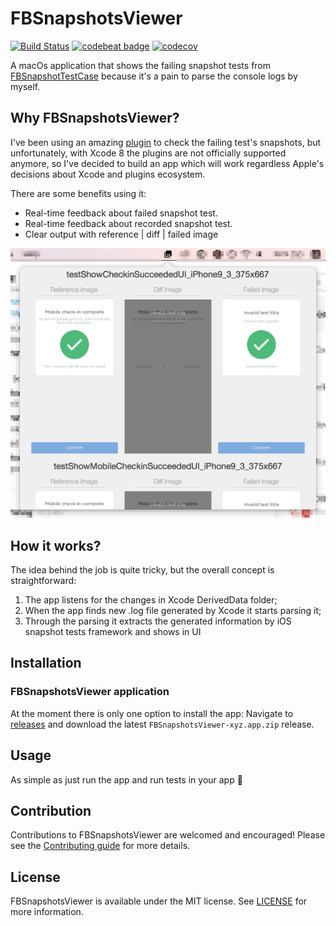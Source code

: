 # FBSnapshotsViewer

[![Build Status](https://travis-ci.org/Antondomashnev/FBSnapshotsViewer.svg?branch=master)](https://travis-ci.org/Antondomashnev/FBSnapshotsViewer)
[![codebeat badge](https://codebeat.co/badges/f21f5fd8-5b7e-4cec-bc3e-8ce719300ed7)](https://codebeat.co/projects/github-com-antondomashnev-fbsnapshotsviewer)
[![codecov](https://codecov.io/gh/Antondomashnev/FBSnapshotsViewer/branch/master/graph/badge.svg)](https://codecov.io/gh/Antondomashnev/FBSnapshotsViewer)

A macOs application that shows the failing snapshot tests from [FBSnapshotTestCase](https://github.com/facebook/ios-snapshot-test-case) because it's a pain to parse the console logs by myself.

## Why FBSnapshotsViewer?

I've been using an amazing [plugin](https://github.com/orta/Snapshots) to check the failing test's snapshots, but unfortunately, with Xcode 8 the plugins are not officially supported anymore, so I've decided to build an app which will work regardless Apple's decisions about Xcode and plugins ecosystem.

There are some benefits using it:
* Real-time feedback about failed snapshot test.
* Real-time feedback about recorded snapshot test.
* Clear output with reference | diff | failed image

![Example](Resources/Example.png)

## How it works?

The idea behind the job is quite tricky, but the overall concept is straightforward:
1. The app listens for the changes in Xcode DerivedData folder;
2. When the app finds new .log file generated by Xcode it starts parsing it;
3. Through the parsing it extracts the generated information by iOS snapshot tests framework and shows in UI

## Installation

### FBSnapshotsViewer application

At the moment there is only one option to install the app:
Navigate to [releases](https://github.com/Antondomashnev/FBSnapshotsViewer/releases) and download the latest `FBSnapshotsViewer-xyz.app.zip` release.

## Usage

As simple as just run the app and run tests in your app 🎉

## Contribution

Contributions to FBSnapshotsViewer are welcomed and encouraged!
Please see the [Contributing guide](CONTRIBUTING.md) for more details.

## License

FBSnapshotsViewer is available under the MIT license. See [LICENSE](LICENSE) for more information.
